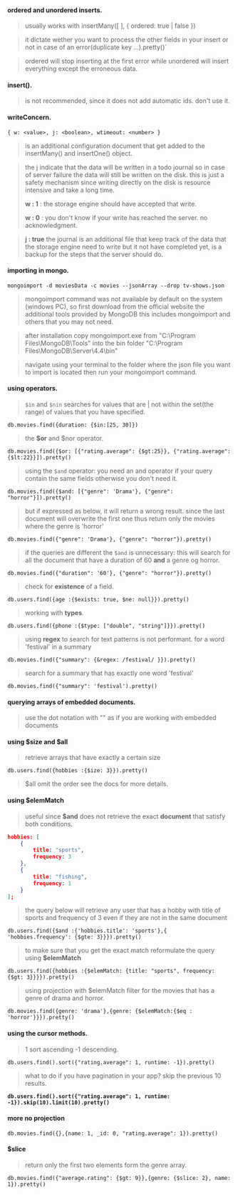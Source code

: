 #### ordered and unordered inserts.

> usually works with insertMany([ ], { ordered: true | false })

> it dictate wether you want to process the other fields in your insert or not in case of an error(duplicate key ...).pretty()`

> ordered will stop inserting at the first error while unordered will insert everything except the erroneous data.

#### insert().

> is not recommended, since it does not add automatic ids. don't use it.

#### writeConcern.

`{ w: <value>, j: <boolean>, wtimeout: <number> }`

> is an additional configuration document that get added to the insertMany() and insertOne() object.

> the j indicate that the data will be written in a todo journal so in case of server failure the data will still be written on the disk.
> this is just a safety mechanism since writing directly on the disk is resource intensive and take a long time.
>
> **w : 1** : the storage engine should have accepted that write.
>
> **w : 0** : you don't know if your write has reached the server. no acknowledgment.

> **j : true** the journal is an additional file that keep track of the data that the storage engine need to write but it not have completed yet, is a backup for the steps that the server should do.

#### importing in mongo.

`mongoimport -d moviesData -c movies --jsonArray --drop tv-shows.json`

> mongoimport command was not available by default on the system (windows PC), so first download from the official website the additional tools provided by MongoDB this includes mongoimport and others that you may not need.

> after installation copy mongoimport.exe from "C:\Program Files\MongoDB\Tools" into the bin folder "C:\Program Files\MongoDB\Server\4.4\bin"

> navigate using your terminal to the folder where the json file you want to import is located then run your mongoimport command.

#### using operators.

> `$in` and `$nin` searches for values that are | not within the set(the range) of values that you have specified.

`db.movies.find({duration: {$in:[25, 30]})`

> the **\$or** and \$nor operator.

`db.movies.find({$or: [{"rating.average": {$gt:25}}, {"rating.average": {$lt:22}}]).pretty()`

> using the `$and` operator: you need an and operator if your query contain the same fields otherwise you don't need it.

`db.movies.find({$and: [{"genre": 'Drama'}, {"genre": "horror"}]).pretty()`

> but if expressed as below, it will return a wrong result.
> since the last document will overwrite the first one thus return only the movies where the genre is 'horror'

`db.movies.find({"genre": 'Drama'}, {"genre": "horror"}).pretty()`

> if the queries are different the `$and` is unnecessary: this will search for all the document that have a duration of 60 **and** a genre og horror.

`db.movies.find({"duration": '60'}, {"genre": "horror"}).pretty()`

> check for **existence** of a field.

`db.users.find({age :{$exists: true, $ne: null}}).pretty()`

> working with **types**.

`db.users.find({phone :{$type: ["double", "string"]}}).pretty()`

> using **regex** to search for text patterns is not performant.
> for a word 'festival' in a summary

`db.movies.find({"summary": {&regex: /festival/ }}).pretty()`

> search for a summary that has exactly one word 'festival'

`db.movies.find({"summary": 'festival').pretty()`

#### querying arrays of embedded documents.

> use the dot notation with "" as if you are working with
> embedded documents

#### using **\$size** and **\$all**

> retrieve arrays that have exactly a certain size

`db.users.find({hobbies :{$ize: 3}}).pretty()`

> \$all omit the order see the docs for more details.

#### using **\$elemMatch**

> useful since **\$and** does not retrieve the exact **document** that satisfy both conditions.

```json
hobbies: [
    {
        title: "sports",
        frequency: 3
    },
    {
        title: "fishing",
        frequency: 1
    }
];
```

> the query below will retrieve any user that has a hobby with title of sports and frequency of 3 even if they are not in the same document

`db.users.find({$and :{'hobbies.title': 'sports'},{ 'hobbies.frequency': {$gte: 3}}}).pretty()`

> to make sure that you get the exact match reformulate the query using **\$elemMatch**

`db.users.find({hobbies :{$elemMatch: {title: "sports", frequency: {$gt: 3}}}}).pretty()`

> using projection with \$elemMatch
> filter for the movies that has a genre of drama and horror.

`db.movies.find({genre: 'drama'},{genre: {$elemMatch:{$eq : 'horror'}}}).pretty()`

#### using the cursor methods.

> 1 sort ascending -1 descending.

`db.users.find().sort({"rating.average": 1, runtime: -1}).pretty()`

> what to do if you have pagination in your app? skip the previous 10 results.

**`db.users.find().sort({"rating.average": 1, runtime: -1}).skip(10).limit(10).pretty()`**

#### more no projection

`db.movies.find({},{name: 1, _id: 0, "rating.average": 1}).pretty()`

#### **\$slice**

> return only the first two elements form the genre array.

`db.movies.find({"average.rating": {$gt: 9}},{genre: {$slice: 2}, name: 1}).pretty()`
